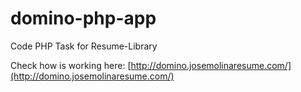 # domino-php-app
Code PHP Task for Resume-Library

Check how is working here: [http://domino.josemolinaresume.com/](http://domino.josemolinaresume.com/)
